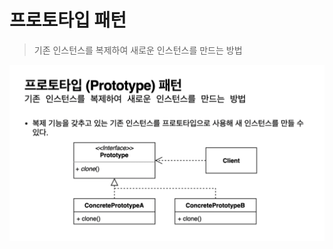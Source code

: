 # 프로토타입 패턴
> 기존 인스턴스를 복제하여 새로운 인스턴스를 만드는 방법

<img src="./material/prototype-pattern.png" width="800px">
